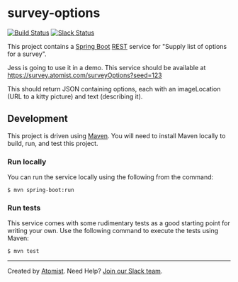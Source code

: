 # survey-options

[![Build Status](https://travis-ci.org/com.jessitron/survey-options.svg?branch=master)](https://travis-ci.org/com.jessitron/survey-options)
[![Slack Status](https://join.atomist.com/badge.svg)](https://join.atomist.com)

This project contains a [Spring Boot][boot] [REST][rest] service for "Supply list of options for a survey".

Jess is going to use it in a demo. This service should be available at https://survey.atomist.com/surveyOptions?seed=123

This should return JSON containing options, each with an imageLocation (URL to a kitty picture) and text (describing it).


[boot]: https://projects.spring.io/spring-boot/
[rest]: https://en.wikipedia.org/wiki/Representational_state_transfer

## Development

This project is driven using [Maven][mvn].  You will need to install
Maven locally to build, run, and test this project.

[mvn]: https://maven.apache.org/

### Run locally

You can run the service locally using the following from the command:

```
$ mvn spring-boot:run
```

### Run tests

This service comes with some rudimentary tests as a good starting
point for writing your own.  Use the following command to execute the
tests using Maven:

```
$ mvn test
```

---
Created by [Atomist][atomist].
Need Help?  [Join our Slack team][slack].

[atomist]: https://www.atomist.com/
[slack]: https://join.atomist.com/
